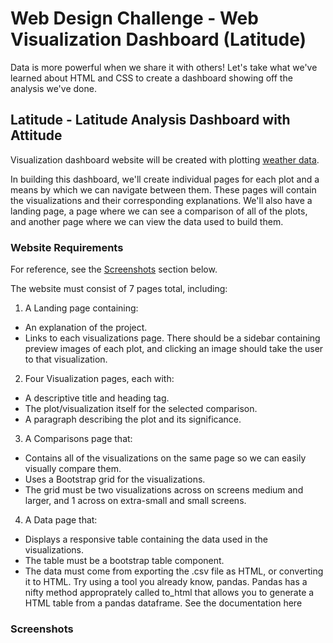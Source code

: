 # Web Design Challenge - Web Visualization Dashboard (Latitude) 

Data is more powerful when we share it with others! Let's take what we've learned about HTML and CSS to create a dashboard showing off the analysis we've done.


## Latitude - Latitude Analysis Dashboard with Attitude

Visualization dashboard website will be created  with plotting [weather data](https://github.com/cecileung1208/Homework/blob/master/Unit%2011%20-%20Web%20Design%20Challenge/Resources/cities.csv).<br>

In building this dashboard, we'll create individual pages for each plot and a means by which we can navigate between them. These pages will contain the visualizations and their corresponding explanations. We'll also have a landing page, a page where we can see a comparison of all of the plots, and another page where we can view the data used to build them.

### Website Requirements
For reference, see the [Screenshots](#screenshots) section below.

The website must consist of 7 pages total, including:

1. A Landing page containing:

  - An explanation of the project.
  - Links to each visualizations page. There should be a sidebar containing preview images of each plot, and clicking an image should take the user to that visualization.

2. Four Visualization pages, each with:

  - A descriptive title and heading tag.
  - The plot/visualization itself for the selected comparison.
  - A paragraph describing the plot and its significance.


3. A Comparisons page that:

  - Contains all of the visualizations on the same page so we can easily visually compare them.
  - Uses a Bootstrap grid for the visualizations.
  - The grid must be two visualizations across on screens medium and larger, and 1 across on extra-small and small screens.


4. A Data page that:

  - Displays a responsive table containing the data used in the visualizations.
  - The table must be a bootstrap table component. 
  - The data must come from exporting the .csv file as HTML, or converting it to HTML. Try using a tool you already know, pandas. Pandas has a nifty method approprately called     to_html that allows you to generate a HTML table from a pandas dataframe. See the documentation here

### Screenshots

